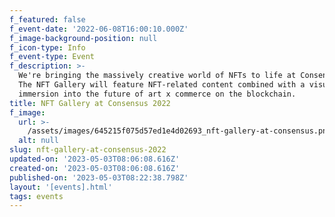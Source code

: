 ```yaml
---
f_featured: false
f_event-date: '2022-06-08T16:00:10.000Z'
f_image-background-position: null
f_icon-type: Info
f_event-type: Event
f_description: >-
  We're bringing the massively creative world of NFTs to life at Consensus 2022.
  The NFT Gallery will feature NFT-related content combined with a visual
  immersion into the future of art x commerce on the blockchain.
title: NFT Gallery at Consensus 2022
f_image:
  url: >-
    /assets/images/645215f075d57ed1e4d02693_nft-gallery-at-consensus.png
  alt: null
slug: nft-gallery-at-consensus-2022
updated-on: '2023-05-03T08:06:08.616Z'
created-on: '2023-05-03T08:06:08.616Z'
published-on: '2023-05-03T08:22:38.798Z'
layout: '[events].html'
tags: events
---
```




